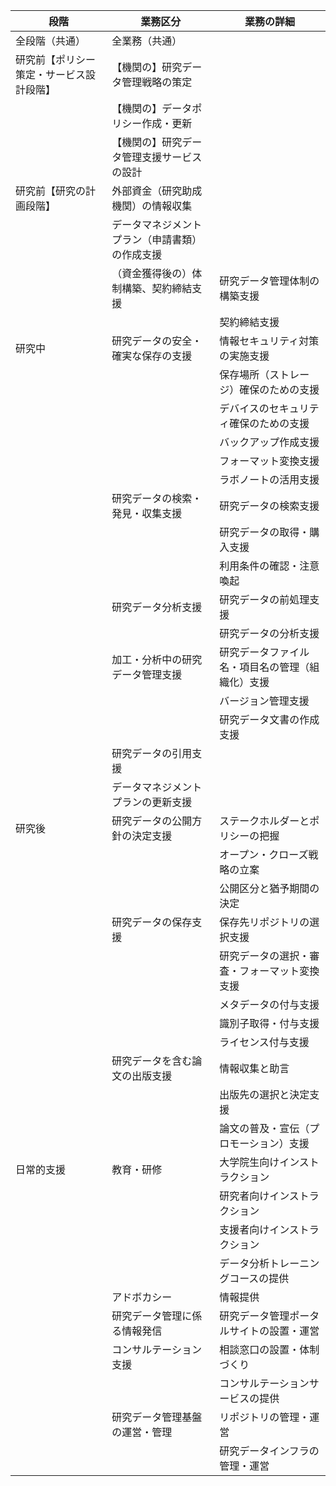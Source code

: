 |段階|業務区分|業務の詳細|
|-|-|-|
|全段階（共通）|全業務（共通）|　|
|研究前【ポリシー策定・サービス設計段階】|【機関の】研究データ管理戦略の策定||
||【機関の】データポリシー作成・更新||
||【機関の】研究データ管理支援サービスの設計||
|研究前【研究の計画段階】|外部資金（研究助成機関）の情報収集||
||データマネジメントプラン（申請書類）の作成支援||
||（資金獲得後の）体制構築、契約締結支援|研究データ管理体制の構築支援|
|||契約締結支援|
|研究中|研究データの安全・確実な保存の支援|情報セキュリティ対策の実施支援|
|||保存場所（ストレージ）確保のための支援|
|||デバイスのセキュリティ確保のための支援|
|||バックアップ作成支援|
|||フォーマット変換支援|
|||ラボノートの活用支援|
||研究データの検索・発見・収集支援|研究データの検索支援|
|||研究データの取得・購入支援|
|||利用条件の確認・注意喚起|
||研究データ分析支援|研究データの前処理支援|
|||研究データの分析支援|
||加工・分析中の研究データ管理支援|研究データファイル名・項目名の管理（組織化）支援|
|||バージョン管理支援|
|||研究データ文書の作成支援|
||研究データの引用支援|　|
||データマネジメントプランの更新支援|　|
|研究後|研究データの公開方針の決定支援|ステークホルダーとポリシーの把握|
|||オープン・クローズ戦略の立案|
|||公開区分と猶予期間の決定|
||研究データの保存支援|保存先リポジトリの選択支援|
|||研究データの選択・審査・フォーマット変換支援|
|||メタデータの付与支援|
|||識別子取得・付与支援|
|||ライセンス付与支援|
||研究データを含む論文の出版支援|情報収集と助言|
|||出版先の選択と決定支援|
|||論文の普及・宣伝（プロモーション）支援|
|日常的支援|教育・研修|大学院生向けインストラクション|
|||研究者向けインストラクション|
|||支援者向けインストラクション|
|||データ分析トレーニングコースの提供|
||アドボカシー|情報提供|
||研究データ管理に係る情報発信|研究データ管理ポータルサイトの設置・運営|
||コンサルテーション支援|相談窓口の設置・体制づくり|
|||コンサルテーションサービスの提供|
||研究データ管理基盤の運営・管理|リポジトリの管理・運営|
|||研究データインフラの管理・運営|
